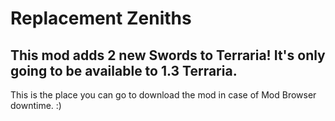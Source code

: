 # Replacement Zeniths
## This mod adds 2 new Swords to Terraria! It's only going to be available to 1.3 Terraria.
This is the place you can go to download the mod in case of Mod Browser downtime. :)

